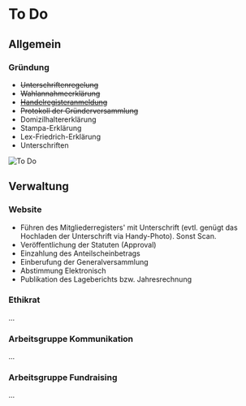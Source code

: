 # To Do 

## Allgemein

### Gründung
- <strike>Unterschriftenregelung</strike>
- <strike>Wahlannahmeerklärung</strike>
- <strike>[Handelregisteranmeldung](https://hra.zh.ch/dam/justiz_innern/hra/Praxis/Genossenschaft/geno_neueintragung/5250mb01.pdf.spooler.download.1392991641983.pdf/5250mb01.pdf)</strike>
- <strike>Protokoll der Gründerversammlung</strike>
- Domizilhaltererklärung
- Stampa-Erklärung
- Lex-Friedrich-Erklärung
- Unterschriften    

![To Do](https://user-images.githubusercontent.com/7697124/75988498-fc39d800-5ef1-11ea-91eb-f160de6c7a77.png)


## Verwaltung

### Website
- Führen des Mitgliederregisters' mit Unterschrift (evtl. genügt das Hochladen der Unterschrift via Handy-Photo). Sonst Scan.
- Veröffentlichung der Statuten (Approval)
- Einzahlung des Anteilscheinbetrags
- Einberufung der Generalversammlung
- Abstimmung Elektronisch
- Publikation des Lageberichts bzw. Jahresrechnung

### Ethikrat
...         
        
### Arbeitsgruppe Kommunikation
...      
        
### Arbeitsgruppe Fundraising
...       
